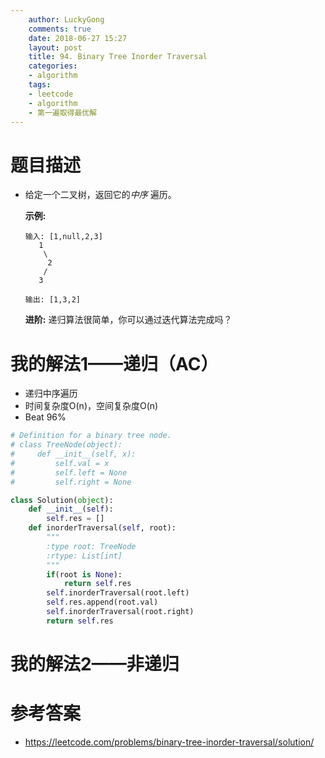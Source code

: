 ```yaml
---
    author: LuckyGong
    comments: true
    date: 2018-06-27 15:27
    layout: post
    title: 94. Binary Tree Inorder Traversal
    categories:
    - algorithm
    tags:
    - leetcode
    - algorithm
    - 第一遍取得最优解
---
```


# 题目描述

- 给定一个二叉树，返回它的*中序* 遍历。

  **示例:**

  ```
  输入: [1,null,2,3]
     1
      \
       2
      /
     3
  
  输出: [1,3,2]
  ```

  **进阶:** 递归算法很简单，你可以通过迭代算法完成吗？

 

# 我的解法1——递归（AC）

- 递归中序遍历
- 时间复杂度O(n)，空间复杂度O(n)
- Beat 96%

```python
# Definition for a binary tree node.
# class TreeNode(object):
#     def __init__(self, x):
#         self.val = x
#         self.left = None
#         self.right = None

class Solution(object):
    def __init__(self):
        self.res = []
    def inorderTraversal(self, root):
        """
        :type root: TreeNode
        :rtype: List[int]
        """
        if(root is None):
            return self.res
        self.inorderTraversal(root.left)
        self.res.append(root.val)
        self.inorderTraversal(root.right)
        return self.res
```

# 我的解法2——非递归



# 参考答案

- https://leetcode.com/problems/binary-tree-inorder-traversal/solution/